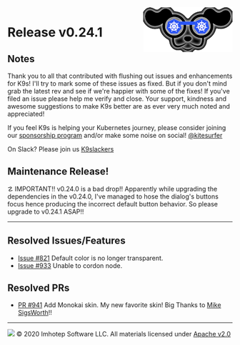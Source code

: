 <img src="https://raw.githubusercontent.com/derailed/k9s/master/assets/k9s_small.png" align="right" width="200" height="auto"/>

# Release v0.24.1

## Notes

Thank you to all that contributed with flushing out issues and enhancements for K9s! I'll try to mark some of these issues as fixed. But if you don't mind grab the latest rev and see if we're happier with some of the fixes! If you've filed an issue please help me verify and close. Your support, kindness and awesome suggestions to make K9s better are as ever very much noted and appreciated!

If you feel K9s is helping your Kubernetes journey, please consider joining our [sponsorship program](https://github.com/sponsors/derailed) and/or make some noise on social! [@kitesurfer](https://twitter.com/kitesurfer)

On Slack? Please join us [K9slackers](https://join.slack.com/t/k9sers/shared_invite/enQtOTA5MDEyNzI5MTU0LWQ1ZGI3MzliYzZhZWEyNzYxYzA3NjE0YTk1YmFmNzViZjIyNzhkZGI0MmJjYzhlNjdlMGJhYzE2ZGU1NjkyNTM)

## Maintenance Release!

☡ IMPORTANT!! v0.24.0 is a bad drop!! Apparently while upgrading the dependencies in the v0.24.0,  I've managed to hose the dialog's buttons focus hence producing the incorrect default button behavior. So please upgrade to v0.24.1 ASAP!!

---

## Resolved Issues/Features

* [Issue #821](https://github.com/derailed/k9s/issues/821) Default color is no longer transparent.
* [Issue #933](https://github.com/derailed/k9s/issues/933) Unable to cordon node.

## Resolved PRs

* [PR #941](https://github.com/derailed/k9s/pull/941) Add Monokai skin. My new favorite skin! Big Thanks to [Mike SigsWorth](https://github.com/mikesigs)!!

---

<img src="https://raw.githubusercontent.com/derailed/k9s/master/assets/imhotep_logo.png" width="32" height="auto"/> © 2020 Imhotep Software LLC. All materials licensed under [Apache v2.0](http://www.apache.org/licenses/LICENSE-2.0)
